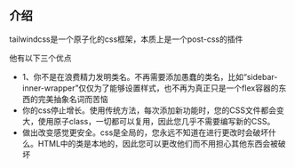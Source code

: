 
## 介绍

tailwindcss是一个原子化的css框架，本质上是一个post-css的插件

他有以下三个优点
- 1、你不是在浪费精力发明类名。不再需要添加愚蠢的类名，比如“sidebar-inner-wrapper”仅仅为了能够设置样式，也不再为真正只是一个flex容器的东西的完美抽象名词而苦恼
- 你的css停止增长。使用传统方法，每次添加新功能时，您的CSS文件都会变大，使用原子class，一切都可以复用，因此您几乎不需要编写新的CSS。
- 做出改变感觉更安全。css是全局的，您永远不知道在进行更改时会破坏什么。HTML中的类是本地的，因此您可以更改他们而不用担心其他东西会被破坏


